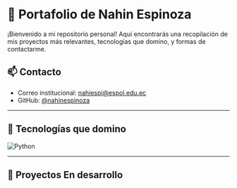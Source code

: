 # 🚀 Portafolio de Nahin Espinoza

¡Bienvenido a mi repositorio personal! Aquí encontrarás una recopilación de mis proyectos más relevantes, tecnologías que domino, y formas de contactarme.

## 📫 Contacto

- Correo institucional: [nahiespi@espol.edu.ec](mailto:nahiespi@espol.edu.ec)
- GitHub: [@nahinespinoza](https://github.com/nahinespinoza)

---

## 🧠 Tecnologías que domino

![Python](https://img.shields.io/badge/Python-3776AB?logo=python&logoColor=white)

---

## 🚧 Proyectos En desarrollo





